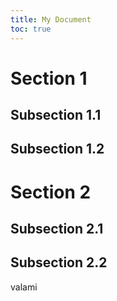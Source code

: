```yaml
---
title: My Document
toc: true
---
```


# Section 1

## Subsection 1.1

## Subsection 1.2

# Section 2

## Subsection 2.1

## Subsection 2.2

valami
